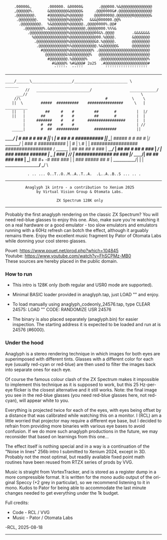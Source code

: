        
        .00000&,       .000000. &00000&       .@@@000.%&@@@@@@@@@@@@@@       
        ,@@@@@@%.      &@@@@@@@@&@@@@@&     .@@@0000&#.@@@@@@@@@@@@@@@       
        .@@@@@@@@.     #@@@@@@&@%@@@@@@     @@@00000@.@@@@@@@0@@@@@@@&        
         .@@@@@@@@.    %@@@@@@@@%@@@@@%   &&&@000000.@@%                    
          .@@@@@@@@@.  %&@@@@@@@%@@@@@@.,@@@@0000%.@@#       
            .@@@@@@@@%.&@@@@@@@@%@@@@@@@,@@@@@000.%%%&                 
              .@@@@@@@@@@@@@@@@@%@@@@@@@@@@@00&%.@@@@        .&&&&&&&       
                %@@@@@@@@@@@@@@@%@@@@@@@@@@@@00.%@@@@.       &@@@@@@@   
                 .@@@@@@@@@@@@@@%@@@@@@@@@@@&0.%@@@@@.       @@@@@@@@       
                  .@@@@@@@@@@@@@%%@@@@@@@@@@@.%&@@@@@@&      @@@@@@@@       
                    #@@@@@@@@@@@%@@@@@@@@@@% .@@@@@@@@@@@@@@@@@@@@@@@       
                      @@@@@@@@@&%0@@@@@@@@%   @@@@@@@@@@@@@@@@@@@@@@@      
                       #@@@@@@@@.%@@@@@@%     .@@@@@@@@@@@@@@@@@@@@@%     
                         #&@@@@% %#&@@@# 2o25  .#@@@@@@@@@@@@@@@@@@@#       
                          ''''''  '''''          ''''''''''''''''''' 

  _____________      _____________ ___________________________________
    ____/______\__________________/________________________ \          ______
             //   ________________________/                 ____________/
         ___//                                                   \
        //\                                      #           \    \
       ||  \        #####  ##########    ################     \   | __________
       ||   |         ##     #    #         ##       #         |  |/
       ||   |       ##       #    #         ##       #         |  |
            |     #######    #    #      #################     |  |
            |       #  ##    #    #                            | //
       _____|       #  ##  ##########       ##########         ||
  _______/  |       #  ##    #    #         ##       #         ||
      \     |       #  ##    #    #         ##########         ||
       \____|       #####    #    #         ##       #         |/
   _______/ |              ###    #         ##########         |
            |               #                                  |
             \              #                                  |
              |     #################    #################    /         ______
              |        ##     ##           ##    #   ###     |  _______/___
              |        ##     ##  #          ##  # ###       |         ___/
              |       ###     #####           ######         |    ________\___
              |                                 ###          |   /_____/___
              |     #############             ##  ###        |__/___
   __________/|        ##       ##          ###     ###      |
     \_______\|        ##       #+ -#     ###         ###    |
              |       ###       #####    ##             #    |
  ___________/|                                              |
              |  _____________________________________________/______________
               \_______________/                           \

              . .. ... O..T..O..M..A..T..A.  .L..A..B..S ... .. .

-------- ------ ----- ---- --- -- - - -- --- ---- ----- ------ ------- --------

             Anaglyph 1k intro - a contribution to Xenium 2025
                  by Virtual Vision Group & Otomata Labs.

                           ZX Spectrum 128K only

-------- ------ ----- ---- --- -- - - -- --- ---- ----- ------ ------- --------

   Probably the first anaglyph rendering on the classic ZX Spectrum? You will
need red-blue glasses to enjoy this one. Also, make sure you're watching it on
a real hardware or a good emulator - too slow emulators and emulators running
with a 60Hz refresh can botch the effect, although it arguably remains there.
Enjoy the excellent music fragment by Pator of Otomata Labs while donning your
cool stereo glasses.

  Pouet: https://www.pouet.net/prod.php?which=104845 \
  Youtube: https://www.youtube.com/watch?v=FhSCPMz-MB0 \
  These sources are hereby placed in the public domain.

### How to run

  - This intro is 128K only (both regular and USR0 mode are supported). 

  - Minimal BASIC loader provided in anaglyph.tap, just LOAD "" and enjoy.

  - To load manually using anaglyph_codeonly_24576.tap, type
     CLEAR 24575: LOAD "" CODE: RANDOMIZE USR 24576

  - The binary is also placed separately (anaglyph.bin) for easier inspection.
   The starting address it is expected to be loaded and run at is 24576 (#6000).


### Under the hood

   Anaglyph is a stereo rendering technique in which images for both eyes are
superimposed with different tints. Glasses with a different color for each eye
(usually red-cyan or red-blue) are then used to filter the images back into 
separate ones for each eye. 

   Of course the famous colour clash of the ZX Spectrum makes it impossible to
implement this technique as it is supposed to work, but this 25 Hz-per-eye
flicker is the closest alternative and it still works. Note: the final image 
you see in the red-blue glasses (you need red-blue glasses here, not red-cyan),
will appear white to you.

   Everything is projected twice for each of the eyes, with eyes being offset
by a distance that was calibrated while watching this on a monitor. I (RCL) am
a little worried that projector may require a different eye base, but I decided
to refrain from providing more binaries with various eye bases to avoid confusion. 
If we do more such anaglyph productions in the future, we may reconsider that
based on learnings from this one...

   The effect itself is nothing special and in a way is a continuation of the
"Noise in lines" 256b intro I submitted to Xenium 2024, except in 3D. Probably
not the most optimal, but readily available fixed point math routines have been
reused from RTZX series of prods by VVG.

   Music is straight from VortexTracker, and is stored as a register dump in
a more compressible format. It is written for the mono audio output of the ori-
ginal Speccy (+2 grey in particular), so we recommend listening to it in mono.
Kudos to Pator for being able to accommodate the last minute changes needed to
get everything under the 1k budget.

  Full credits:
  - Code - RCL / VVG
  - Music - Pator / Otomata Labs

 -RCL, 2025-08-18
------------------ ----- ---- --- -- -  
